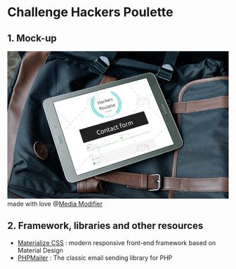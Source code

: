 # Challenge Hackers Poulette
## 1. Mock-up
![alt text][mockup]
<br>made with love @[Media Modifier][media-modifier]

## 2. Framework, libraries and other resources
- [Materialize CSS][materialize] : modern responsive front-end framework based on Material Design
- [PHPMailer][phpmailer] : The classic email sending library for PHP

[mockup]: ./src/img/mock-up.png "Mock-up Hackers Poulette Contact form on Samsung Tab"
[media-modifier]: https://mediamodifier.com/mockups/all
[materialize]: https://materializecss.com/
[phpmailer]: https://github.com/PHPMailer/PHPMailer
